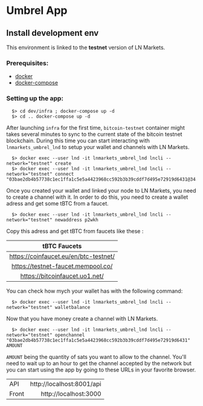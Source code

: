 # Umbrel App

## Install development env

This environment is linked to the **testnet** version of LN Markets.

### Prerequisites:

- [docker]()
- [docker-compose]()

### Setting up the app:

```shell
  $> cd dev/infra ; docker-compose up -d
  $> cd .. docker-compose up -d
```

After launching `infra` for the first time, `bitcoin-testnet` container might takes several minutes to sync to the current state of the bitcoin testnet blockchain. During this time you can start interacting with `lnmarkets_umbrel_lnd` to setup your wallet and channels with LN Markets.

```shell
  $> docker exec --user lnd -it lnmarkets_umbrel_lnd lncli --network="testnet" create
  $> docker exec --user lnd -it lnmarkets_umbrel_lnd lncli --network="testnet" connect "03bae2db4b57738c1ec1ffa1c5e5a4423968cc592b3b39cddf7d495e72919d6431@34.192.102.161:9735"
```

Once you created your wallet and linked your node to LN Markets, you need to create a channel with it. In order to do this, you need to create a wallet adress and get some tBTC from a faucet.

```shell
  $> docker exec --user lnd -it lnmarkets_umbrel_lnd lncli --network="testnet" newaddress p2wkh
```

Copy this adress and get tBTC from faucets like these :

| tBTC Faucets |
| :---: |
| https://coinfaucet.eu/en/btc-testnet/ |
| https://testnet-faucet.mempool.co/ |
| https://bitcoinfaucet.uo1.net/ |

You can check how mych your wallet has with the following command:

```shell
  $> docker exec --user lnd -it lnmarkets_umbrel_lnd lncli --network="testnet" walletbalance
```

Now that you have money create a channel with LN Markets.

```shell
  $> docker exec --user lnd -it lnmarkets_umbrel_lnd lncli --network="testnet" openchannel "03bae2db4b57738c1ec1ffa1c5e5a4423968cc592b3b39cddf7d495e72919d6431" AMOUNT
```

`AMOUNT` being the quantity of sats you want to allow to the channel. You'll need to wait up to an hour to get the channel accepted by the network but you can start using the app by going to these URLs in your favorite browser.

| | |
| ------------- |-------------:|
| API     | http://localhost:8001/api | 
| Front    | http://localhost:3000  |

